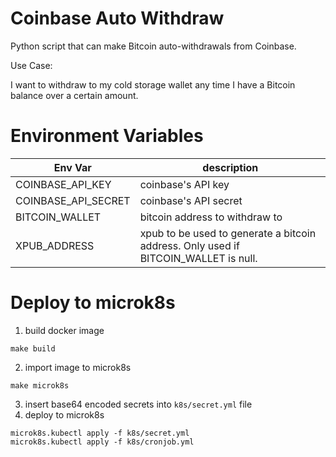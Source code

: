 # Coinbase Auto Withdraw

Python script that can make Bitcoin auto-withdrawals from Coinbase.

Use Case:

I want to withdraw to my cold storage wallet any time I have a Bitcoin balance
over a certain amount.

# Environment Variables

| Env Var             | description                                                                         |
|---------------------|-------------------------------------------------------------------------------------|
| COINBASE_API_KEY    | coinbase's API key                                                                  |
| COINBASE_API_SECRET | coinbase's API secret                                                               |
| BITCOIN_WALLET      | bitcoin address to withdraw to                                                      |
| XPUB_ADDRESS        | xpub to be used to generate a bitcoin address. Only used if BITCOIN_WALLET is null. |

# Deploy to microk8s

1. build docker image
```
make build
```
2. import image to microk8s
```
make microk8s
```
3. insert base64 encoded secrets into `k8s/secret.yml` file
4. deploy to microk8s
```
microk8s.kubectl apply -f k8s/secret.yml
microk8s.kubectl apply -f k8s/cronjob.yml
```
